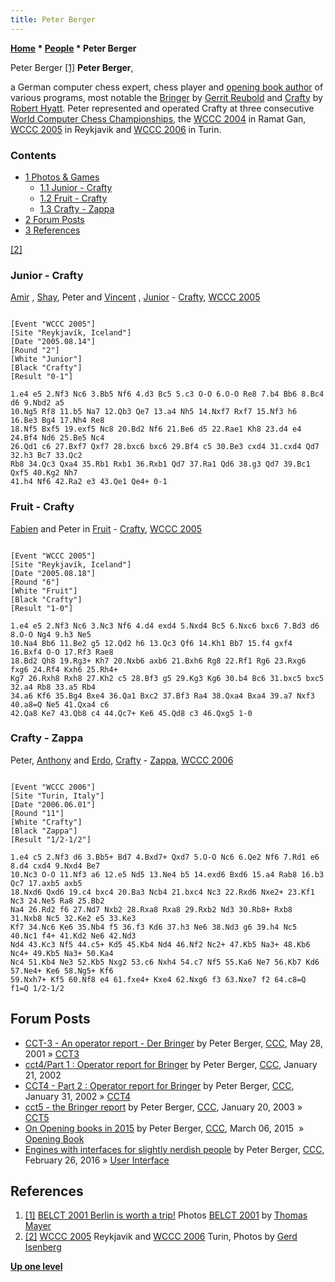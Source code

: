 ```yaml
---
title: Peter Berger
---
```

**[Home](Home "Home") \* [People](People "People") \* Peter Berger**



 [](http://www.quarkchess.de/belct/body_index.html) Peter Berger <a id="cite-note-1" href="#cite-ref-1">[1]</a> 
**Peter Berger**,  

a German computer chess expert, chess player and [opening book author](Category:Opening_Book_Author "Category:Opening Book Author") of various programs, most notable the [Bringer](Bringer "Bringer") by [Gerrit Reubold](Gerrit_Reubold "Gerrit Reubold") and [Crafty](Crafty "Crafty") by [Robert Hyatt](Robert_Hyatt "Robert Hyatt"). 
Peter represented and operated Crafty at three consecutive [World Computer Chess Championships](World_Computer_Chess_Championship "World Computer Chess Championship"), the [WCCC 2004](WCCC_2004 "WCCC 2004") in Ramat Gan, [WCCC 2005](WCCC_2005 "WCCC 2005") in Reykjavik and [WCCC 2006](WCCC_2006 "WCCC 2006") in Turin. 



### Contents


* [1 Photos & Games](#photos-.26-games)
	+ [1.1 Junior - Crafty](#junior---crafty)
	+ [1.2 Fruit - Crafty](#fruit---crafty)
	+ [1.3 Crafty - Zappa](#crafty---zappa)
* [2 Forum Posts](#forum-posts)
* [3 References](#references)






<a id="cite-note-2" href="#cite-ref-2">[2]</a>



### Junior - Crafty


 [](File:AmirShayPeterVincentWCCC2005.jpg) 
[Amir](Amir_Ban "Amir Ban") , [Shay](Shay_Bushinsky "Shay Bushinsky"), Peter and [Vincent](Vincent_Diepeveen "Vincent Diepeveen") , [Junior](Junior "Junior") - [Crafty](Crafty "Crafty"), [WCCC 2005](WCCC_2005 "WCCC 2005")




```

[Event "WCCC 2005"]
[Site "Reykjavík, Iceland"]
[Date "2005.08.14"]
[Round "2"]
[White "Junior"]
[Black "Crafty"]
[Result "0-1"]

1.e4 e5 2.Nf3 Nc6 3.Bb5 Nf6 4.d3 Bc5 5.c3 O-O 6.O-O Re8 7.b4 Bb6 8.Bc4 d6 9.Nbd2 a5 
10.Ng5 Rf8 11.b5 Na7 12.Qb3 Qe7 13.a4 Nh5 14.Nxf7 Rxf7 15.Nf3 h6 16.Be3 Bg4 17.Nh4 Re8 
18.Nf5 Bxf5 19.exf5 Nc8 20.Bd2 Nf6 21.Be6 d5 22.Rae1 Kh8 23.d4 e4 24.Bf4 Nd6 25.Be5 Nc4 
26.Qd1 c6 27.Bxf7 Qxf7 28.bxc6 bxc6 29.Bf4 c5 30.Be3 cxd4 31.cxd4 Qd7 32.h3 Bc7 33.Qc2 
Rb8 34.Qc3 Qxa4 35.Rb1 Rxb1 36.Rxb1 Qd7 37.Ra1 Qd6 38.g3 Qd7 39.Bc1 Qxf5 40.Kg2 Nh7 
41.h4 Nf6 42.Ra2 e3 43.Qe1 Qe4+ 0-1

```

### Fruit - Crafty


 [](File:FabienPeterWCCC2005.jpg) 
[Fabien](Fabien_Letouzey "Fabien Letouzey") and Peter in [Fruit](Fruit "Fruit") - [Crafty](Crafty "Crafty"), [WCCC 2005](WCCC_2005 "WCCC 2005")




```

[Event "WCCC 2005"]
[Site "Reykjavík, Iceland"]
[Date "2005.08.18"]
[Round "6"]
[White "Fruit"]
[Black "Crafty"]
[Result "1-0"]

1.e4 e5 2.Nf3 Nc6 3.Nc3 Nf6 4.d4 exd4 5.Nxd4 Bc5 6.Nxc6 bxc6 7.Bd3 d6 8.O-O Ng4 9.h3 Ne5 
10.Na4 Bb6 11.Be2 g5 12.Qd2 h6 13.Qc3 Qf6 14.Kh1 Bb7 15.f4 gxf4 16.Bxf4 O-O 17.Rf3 Rae8 
18.Bd2 Qh8 19.Rg3+ Kh7 20.Nxb6 axb6 21.Bxh6 Rg8 22.Rf1 Rg6 23.Rxg6 fxg6 24.Rf4 Kxh6 25.Rh4+ 
Kg7 26.Rxh8 Rxh8 27.Kh2 c5 28.Bf3 g5 29.Kg3 Kg6 30.b4 Bc6 31.bxc5 bxc5 32.a4 Rb8 33.a5 Rb4 
34.a6 Kf6 35.Bg4 Bxe4 36.Qa1 Bxc2 37.Bf3 Ra4 38.Qxa4 Bxa4 39.a7 Nxf3 40.a8=Q Ne5 41.Qxa4 c6 
42.Qa8 Ke7 43.Qb8 c4 44.Qc7+ Ke6 45.Qd8 c3 46.Qxg5 1-0

```

### Crafty - Zappa


 [](File:PeterAnthonyErdoWCCC2006.jpg) 
Peter, [Anthony](Anthony_Cozzie "Anthony Cozzie") and [Erdo](Erdogan_G%C3%BCnes "Erdogan Günes"), [Crafty](Crafty "Crafty") - [Zappa](Zappa "Zappa"), [WCCC 2006](WCCC_2006 "WCCC 2006")




```

[Event "WCCC 2006"]
[Site "Turin, Italy"]
[Date "2006.06.01"]
[Round "11"]
[White "Crafty"]
[Black "Zappa"]
[Result "1/2-1/2"]

1.e4 c5 2.Nf3 d6 3.Bb5+ Bd7 4.Bxd7+ Qxd7 5.O-O Nc6 6.Qe2 Nf6 7.Rd1 e6 8.d4 cxd4 9.Nxd4 Be7 
10.Nc3 O-O 11.Nf3 a6 12.e5 Nd5 13.Ne4 b5 14.exd6 Bxd6 15.a4 Rab8 16.b3 Qc7 17.axb5 axb5 
18.Nxd6 Qxd6 19.c4 bxc4 20.Ba3 Ncb4 21.bxc4 Nc3 22.Rxd6 Nxe2+ 23.Kf1 Nc3 24.Ne5 Ra8 25.Bb2 
Na4 26.Rd2 f6 27.Nd7 Nxb2 28.Rxa8 Rxa8 29.Rxb2 Nd3 30.Rb8+ Rxb8 31.Nxb8 Nc5 32.Ke2 e5 33.Ke3 
Kf7 34.Nc6 Ke6 35.Nb4 f5 36.f3 Kd6 37.h3 Ne6 38.Nd3 g6 39.h4 Nc5 40.Nc1 f4+ 41.Kd2 Ne6 42.Nd3 
Nd4 43.Kc3 Nf5 44.c5+ Kd5 45.Kb4 Nd4 46.Nf2 Nc2+ 47.Kb5 Na3+ 48.Kb6 Nc4+ 49.Kb5 Na3+ 50.Ka4 
Nc4 51.Kb4 Ne3 52.Kb5 Nxg2 53.c6 Nxh4 54.c7 Nf5 55.Ka6 Ne7 56.Kb7 Kd6 57.Ne4+ Ke6 58.Ng5+ Kf6 
59.Nxh7+ Kf5 60.Nf8 e4 61.fxe4+ Kxe4 62.Nxg6 f3 63.Nxe7 f2 64.c8=Q f1=Q 1/2-1/2

```

## Forum Posts


* [CCT-3 - An operator report - Der Bringer](https://www.stmintz.com/ccc/index.php?id=172118) by Peter Berger, [CCC](CCC "CCC"), May 28, 2001 » [CCT3](CCT3 "CCT3")
* [cct4/Part 1 : Operator report for Bringer](https://www.stmintz.com/ccc/index.php?id=208853) by Peter Berger, [CCC](CCC "CCC"), January 21, 2002
* [CCT4 - Part 2 : Operator report for Bringer](https://www.stmintz.com/ccc/index.php?id=211176) by Peter Berger, [CCC](CCC "CCC"), January 31, 2002 » [CCT4](CCT4 "CCT4")
* [cct5 - the Bringer report](https://www.stmintz.com/ccc/index.php?id=278449) by Peter Berger, [CCC](CCC "CCC"), January 20, 2003 » [CCT5](CCT5 "CCT5")
* [On Opening books in 2015](http://www.talkchess.com/forum/viewtopic.php?t=55569) by Peter Berger, [CCC](CCC "CCC"), March 06, 2015  » [Opening Book](Opening_Book "Opening Book")
* [Engines with interfaces for slightly nerdish people](http://www.talkchess.com/forum/viewtopic.php?t=59367) by Peter Berger, [CCC](CCC "CCC"), February 26, 2016 » [User Interface](User_Interface "User Interface")


## References


1. <a id="cite-ref-1" href="#cite-note-1">[1]</a> [BELCT 2001 Berlin is worth a trip!](http://www.quarkchess.de/belct/) Photos [BELCT 2001](BELCT_2001 "BELCT 2001") by [Thomas Mayer](Thomas_Mayer "Thomas Mayer")
2. <a id="cite-ref-2" href="#cite-note-2">[2]</a> [WCCC 2005](WCCC_2005 "WCCC 2005") Reykjavik and [WCCC 2006](WCCC_2006 "WCCC 2006") Turin, Photos by [Gerd Isenberg](Gerd_Isenberg "Gerd Isenberg")

**[Up one level](People "People")**







 
